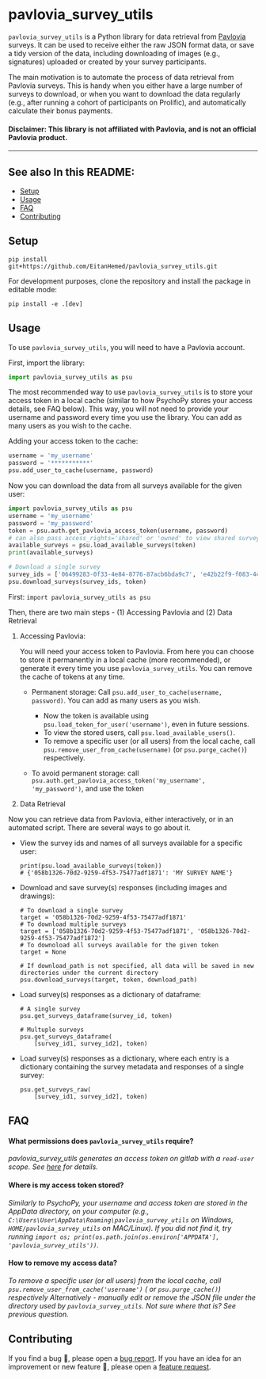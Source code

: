# pavlovia_survey_utils

`pavlovia_survey_utils` is a Python library for data retrieval from
[Pavlovia](https://pavlovia.org) surveys. It can be used to receive either the raw JSON format
data, or save a tidy version of the data, including downloading of images (e.g., signatures)
uploaded or created by your survey participants.

The main motivation is to automate the process of data retrieval from Pavlovia surveys. This is handy when you
either have a large number of surveys to download, or when you want to download the data regularly (e.g., after
running a cohort of participants on Prolific), and automatically calculate their bonus payments.


#### Disclaimer: This library is not affiliated with Pavlovia, and is not an official Pavlovia product. 

---
## See also In this README:

- [Setup](#Setup)
- [Usage](#Usage)
- [FAQ](#FAQ)
- [Contributing](#Contributing)

## Setup

`pip install git+https://github.com/EitanHemed/pavlovia_survey_utils.git`


For development purposes, clone the repository and install the package in editable mode:

```
pip install -e .[dev]
```

## Usage

To use `pavlovia_survey_utils`, you will need to have a Pavlovia account.

First, import the library:

```python
import pavlovia_survey_utils as psu
```

The most recommended way to use `pavlovia_survey_utils` is to store your access token in a local cache (similar to how 
PsychoPy stores your access details, see FAQ below). This way, you
will not need to provide your username and password every time you use the library. You can add as many users as you
wish to the cache.

Adding your access token to the cache:
```python
username = 'my_username'
password = '***********'
psu.add_user_to_cache(username, password)
```

Now you can download the data from all surveys available for the given user:


```python
import pavlovia_survey_utils as psu
username = 'my_username'
password = 'my_password'
token = psu.auth.get_pavlovia_access_token(username, password)
# can also pass access_rights='shared' or 'owned' to view shared surveys, by default returns both shared and owned surveys
available_surveys = psu.load_available_surveys(token)  
print(available_surveys)
```
    
```python
# Download a single survey
survey_ids = ['06499283-0f33-4e84-8776-87acb6bda9c7', 'e42b22f9-f083-4cce-896e-9cb98a6f6f3e'] # Get it from the survey URL for example
psu.download_surveys(survey_ids, token)
```

First:
`import pavlovia_survey_utils as psu`

Then, there are two main steps - (1) Accessing Pavlovia and (2) Data Retrieval

1. Accessing Pavlovia:

   You will need your access token to Pavlovia. From here you can choose to store it permanently in a local cache
   (more recommended), or generate it every time you use `pavlovia_survey_utils`. You can remove the cache of tokens at
   any time.

    * Permanent storage:
      Call `psu.add_user_to_cache(username, password)`. You can add as many users as you wish.
        * Now the token is available using `psu.load_token_for_user('username')`, even in future sessions.
        * To view the stored users, call `psu.load_available_users()`.
        * To remove a specific user (or all users) from the local cache, call
          `psu.remove_user_from_cache(username)` (or `psu.purge_cache()`) respectively.

    * To avoid permanent storage:
      call `psu.auth.get_pavlovia_access_token('my_username', 'my_password')`, and use the token

2. Data Retrieval

Now you can retrieve data from Pavlovia, either interactively, or in an automated script. There are several ways
to go about it.

* View the survey ids and names of all surveys available for a specific user:
   ```
   print(psu.load_available_surveys(token))
   # {'058b1326-70d2-9259-4f53-75477adf1871': 'MY SURVEY NAME'}
   ```

* Download and save survey(s) responses (including images and drawings):
   ```
   # To download a single survey
   target = '058b1326-70d2-9259-4f53-75477adf1871'
   # To download multiple surveys
   target = ['058b1326-70d2-9259-4f53-75477adf1871', '058b1326-70d2-9259-4f53-75477adf1872']
   # To downoload all surveys available for the given token
   target = None

   # If download_path is not specified, all data will be saved in new directories under the current directory
   psu.download_surveys(target, token, download_path) 
   ```

* Load survey(s) responses as a dictionary of dataframe:
   ```
   # A single survey
   psu.get_surveys_dataframe(survey_id, token)

   # Multuple surveys
   psu.get_surveys_dataframe(
       [survey_id1, survey_id2], token)
   ```

* Load survey(s) responses as a dictionary, where each entry is a dictionary containing the survey
  metadata and responses of a single survey:

   ```
   psu.get_surveys_raw(
       [survey_id1, survey_id2], token)
   ```

## FAQ

#### What permissions does `pavlovia_survey_utils` require?

_pavlovia_survey_utils generates an access token on gitlab with a `read-user` scope. See
[here](https://docs.gitlab.com/ee/user/profile/personal_access_tokens.html#personal-access-token-scopes)
for details._

#### Where is my access token stored?

_Similarly to PsychoPy, your username and access token are stored in the AppData directory, on your computer (e.g.,
`C:\Users\User\AppData\Roaming\pavlovia_survey_utils` on Windows, `HOME/pavlovia_survey_utils` on MAC/Linux). If you did
not find it, try running
`import os; print(os.path.join(os.environ['APPDATA'], 'pavlovia_survey_utils'))`._

#### How to remove my access data?

_To remove a specific user (or all users) from the local cache, call `psu.remove_user_from_cache('username')` (
or `psu.purge_cache()`) respectively
Alternatively - manually edit or remove the JSON file under the directory used by `pavlovia_survey_utils`. Not sure
where that is?
See previous question._

## Contributing

If you find a bug :bug:, please open
a [bug report](https://github.com/EitanHemed/pavlovia_survey_utils/issues/new?assignees=&labels=bug&template=bug_report.md&title=).
If you have an idea for an improvement or new feature :rocket:, please open
a [feature request](https://github.com/EitanHemed/pavlovia_survey_utils/issues/new?assignees=&labels=Feature+request&template=feature_request.md&title=).

